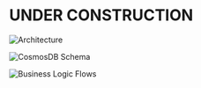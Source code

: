 # UNDER CONSTRUCTION

![Architecture](https://raw.githubusercontent.com/leolumicrosoft/ADTUI/master/azureiotrocksB2C/designFiles/architeture.drawio.svg)

![CosmosDB Schema](https://raw.githubusercontent.com/leolumicrosoft/ADTUI/master/azureiotrocksB2C/designFiles/cosmosDBDesign.drawio.svg)


![Business Logic Flows](https://raw.githubusercontent.com/leolumicrosoft/ADTUI/master/azureiotrocksB2C/designFiles/businessLogicFlows1.drawio.svg)

